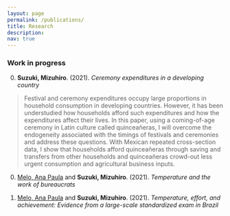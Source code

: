 ```yaml
---
layout: page
permalink: /publications/
title: Research
description: 
nav: true
---
```


### Work in progress ###

0.  **Suzuki, Mizuhiro**. (2021). *Ceremony expenditures in a developing country*
> Festival and ceremony expenditures occupy large proportions in household consumption in developing countries.
> However, it has been understudied how households afford such expenditures and how the expenditures affect their lives.
> In this paper, using a coming-of-age ceremony in Latin culture called quinceañeras, I will overcome the endogeneity associated with the timings of festivals and ceremonies and address these questions.
> With Mexican repeated cross-section data, I show that households afford quinceañeras through saving and transfers from other households and quinceañeras crowd-out less urgent consumption and agricultural business inputs.

0. [Melo, Ana Paula](https://sites.google.com/view/anamelo/) and **Suzuki, Mizuhiro**. (2021). *Temperature and the work of bureaucrats*

0. [Melo, Ana Paula](https://sites.google.com/view/anamelo/) and **Suzuki, Mizuhiro**. (2021). *Temperature, effort, and achievement: Evidence from a large-scale standardized exam in Brazil*


